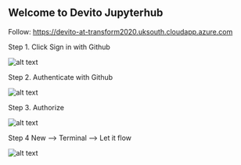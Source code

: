 ## Welcome to Devito Jupyterhub

Follow: https://devito-at-transform2020.uksouth.cloudapp.azure.com

Step 1. Click Sign in with Github

![alt text](https://ndownloader.figshare.com/files/22927454/preview/22927454/preview.jpg  "Sign in")

Step 2. Authenticate with Github

![alt text](https://ndownloader.figshare.com/files/22927457/preview/22927457/preview.jpg "Authenticate with Github")

Step 3. Authorize

![alt text](https://ndownloader.figshare.com/files/22927460/preview/22927460/preview.jpg "Authorize admin")


Step 4 New --> Terminal --> Let it flow

![alt text](https://ndownloader.figshare.com/files/22927466/preview/22927466/preview.jpg "Let it flow")
